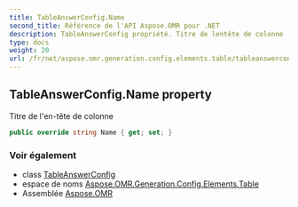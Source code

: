 ```yaml
---
title: TableAnswerConfig.Name
second_title: Référence de l'API Aspose.OMR pour .NET
description: TableAnswerConfig propriété. Titre de lentête de colonne
type: docs
weight: 20
url: /fr/net/aspose.omr.generation.config.elements.table/tableanswerconfig/name/
---
```

## TableAnswerConfig.Name property

Titre de l'en-tête de colonne

```csharp
public override string Name { get; set; }
```

### Voir également

* class [TableAnswerConfig](../)
* espace de noms [Aspose.OMR.Generation.Config.Elements.Table](../../tableanswerconfig/)
* Assemblée [Aspose.OMR](../../../)



